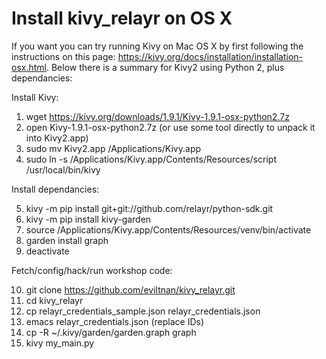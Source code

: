 # Install kivy_relayr on OS X

If you want you can try running Kivy on Mac OS X by first following the 
instructions on this page: https://kivy.org/docs/installation/installation-osx.html. 
Below there is a summary for Kivy2 using Python 2, plus dependancies:

Install Kivy:

1. wget https://kivy.org/downloads/1.9.1/Kivy-1.9.1-osx-python2.7z
2. open Kivy-1.9.1-osx-python2.7z (or use some tool directly to unpack it into Kivy2.app)
3. sudo mv Kivy2.app /Applications/Kivy.app
4. sudo ln -s /Applications/Kivy.app/Contents/Resources/script /usr/local/bin/kivy

Install dependancies:

5. kivy -m pip install git+git://github.com/relayr/python-sdk.git
6. kivy -m pip install kivy-garden
7. source /Applications/Kivy.app/Contents/Resources/venv/bin/activate
8. garden install graph
9. deactivate

Fetch/config/hack/run workshop code:

10. git clone https://github.com/eviltnan/kivy_relayr.git
11. cd kivy_relayr
12. cp relayr_credentials_sample.json relayr_credentials.json
13. emacs relayr_credentials.json (replace IDs)
14. cp -R ~/.kivy/garden/garden.graph graph
15. kivy my_main.py
